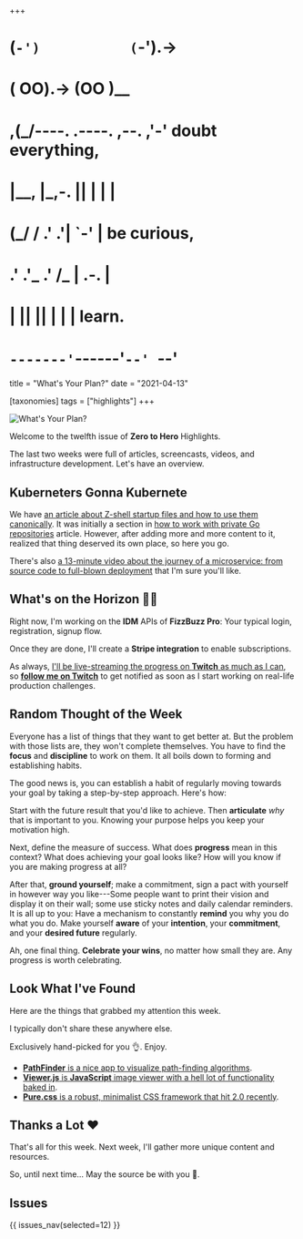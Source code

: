 +++
#   (`-')           (`-').->
#   ( OO).->        (OO )__
# ,(_/----. .----. ,--. ,'-' doubt everything,
# |__,    |\_,-.  ||  | |  |
#  (_/   /    .' .'|  `-'  | be curious,
#  .'  .'_  .'  /_ |  .-.  |
# |       ||      ||  | |  | learn.
# `-------'`------'`--' `--'

title = "What's Your Plan?"
date = "2021-04-13"

[taxonomies]
tags = ["highlights"]
+++

![What's Your Plan?](/images/size/w1200/2024/03/Volkan_zelik_Doctor_reviewing_a_chart_henna_on_hand_with_fine_d_cb0ccbf1-36a7-40fd-a6db-fc5a2d2047a5.png)

Welcome to the twelfth issue of **Zero to Hero** Highlights.

The last two weeks were full of articles, screencasts, videos, and
infrastructure development. Let's have an overview.

## Kuberneters Gonna Kubernete

We have [an article about Z-shell startup files and how to use
them canonically][z-shell]. It was initially a section in
[how to work with private Go repositories][private-go] article.
However, after adding more and more content to it, realized that thing deserved
its own place, so here you go.

[z-shell]: @/tips/zshell-startup-files.md
[private-go]: @/vadideki-geyik/geyik-academy/go101/how-to-work-with-private-go-repositories.md

There's also [a 13-minute video about the journey of a microservice: from
source code to full-blown deployment][k8s-microservice] that I'm sure you'll
like.

[k8s-microservice]: @/zero-to-prod/deploying-a-microservice-to-k8s.md

## What's on the Horizon 👩‍🍳

Right now, I'm working on the **IDM** APIs of **FizzBuzz Pro**: Your typical
login, registration, signup flow.

Once they are done, I'll create a **Stripe integration** to enable
subscriptions.

As always, [I'll be live-streaming the progress on **Twitch** as much as
I can][twitch], so [**follow me on Twitch**][twitch] to get notified as soon as
I start working on real-life production challenges.

[twitch]: https://twitch.tv/VadidekiVolkan

## Random Thought of the Week

Everyone has a list of things that they want to get better at. But the problem
with those lists are, they won't complete themselves. You have to find the
**focus** and **discipline** to work on them. It all boils down to forming and
establishing habits.

The good news is, you can establish a habit of regularly moving towards your
goal by taking a step-by-step approach. Here's how:

Start with the future result that you'd like to achieve. Then **articulate**
*why* that is important to you. Knowing your purpose helps you keep your
motivation high.

Next, define the measure of success. What does **progress** mean in this
context?
What does achieving your goal looks like? How will you know if you are making
progress at all?

After that, **ground yourself**; make a commitment, sign a pact with yourself
in however way you like---Some people want to print their vision and display it
on their wall; some use sticky notes and daily calendar reminders. It is all up
to you: Have a mechanism to constantly **remind** you why you do what you do.
Make yourself **aware** of your **intention**, your **commitment**, and your
**desired future** regularly.

Ah, one final thing. **Celebrate your wins**, no matter how small they are.
Any progress is worth celebrating.

## Look What I've Found

Here are the things that grabbed my attention this week.

I typically don't share these anywhere else.

Exclusively hand-picked for you 👌. Enjoy.

* [**PathFinder** is a nice app to visualize path-finding algorithms](https://josephprichard.github.io/Pathfinder/).
* [**Viewer.js** is **JavaScript** image viewer with a hell lot of functionality baked in](https://fengyuanchen.github.io/viewerjs/).
* [**Pure.css** is a robust, minimalist CSS framework that hit 2.0 recently](https://purecss.io/).

## Thanks a Lot ❤️

That's all for this week. Next week, I'll gather more unique content and
resources.

So, until next time... May the source be with you 🦄.

## Issues

{{ issues_nav(selected=12) }}
